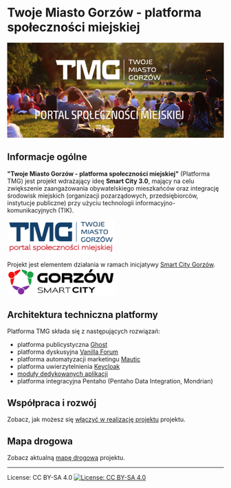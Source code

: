 # Twoje Miasto Gorzów - platforma społeczności miejskiej

![Twoje Miasto Gorzów header image](assets/tmg-header.png)

## Informacje ogólne
**"Twoje Miasto Gorzów - platforma społeczności miejskiej"** (Platforma TMG) jest projekt wdrażający ideę **Smart City 3.0**, mający na celu zwiększenie zaangażowania obywatelskiego mieszkańców oraz integrację środowisk miejskich (organizacji pozarządowych, przedsiębiorców, instytucje publiczne) przy użyciu technologii informacyjno-komunikacyjnych (TIK).  

<img src="assets/tmg-logo.svg" width="250" alt="Logo TMG" />

Projekt jest elementem działania w ramach inicjatywy [Smart City Gorzów](https://smartcity.gorzow.pl).
<a href="https://smartcity.gorzow.pl/"><img src="assets/smartcity-logo.svg" width="250" alt="Logo TMG" /></a>

## Architektura techniczna platformy
Platforma TMG składa się z następujących rozwiązań:
 * platforma publicystyczna [Ghost](https://ghost.org/docs/)
 * platforma dyskusyjna [Vanilla Forum](https://open.vanillaforums.com/)
 * platforma automatyzacji marketingu [Mautic](https://www.mautic.org)
 * platforma uwierzytelnienia [Keycloak](https://www.keycloak.org)
 * [moduły dedykowanych aplikacji](./moduly-aplikacyjne.md)
 * platforma integracyjna Pentaho (Pentaho Data Integration, Mondrian)

## Współpraca i rozwój
Zobacz, jak możesz się [włączyć w realizację projektu](CONTRIBUTING.md) projektu.


## Mapa drogowa
Zobacz aktualną [mapę drogową](ROADMAP.md) projektu.

___
License: CC BY-SA 4.0
[![License: CC BY-SA 4.0](https://img.shields.io/badge/License-CC%20BY--SA%204.0-lightgrey.svg)](https://creativecommons.org/licenses/by-sa/4.0/)
